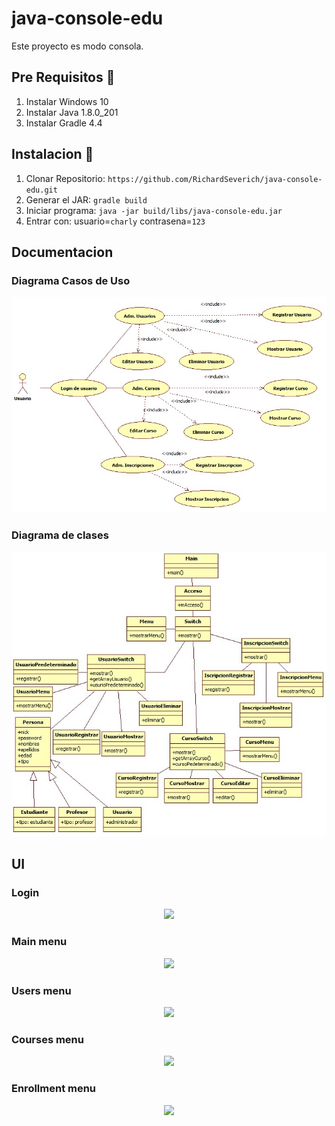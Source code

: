 # java-console-edu

Este proyecto es modo consola.

## Pre Requisitos 🚀

1. Instalar Windows 10
2. Instalar Java 1.8.0_201
3. Instalar Gradle 4.4

## Instalacion 🔧

1. Clonar Repositorio: `https://github.com/RichardSeverich/java-console-edu.git`
2. Generar el JAR: `gradle build`
3. Iniciar programa: `java -jar build/libs/java-console-edu.jar`
4. Entrar con: usuario=`charly` contrasena=`123`

## Documentacion

### Diagrama Casos de Uso

<p align="center">
  <img src="documentacion/diagrama-de-casos-de-uso.jpg">
</p>

### Diagrama de clases

<p align="center">
  <img src="documentacion/diagrama-clases.jpg">
</p>

## UI

### Login

<p align="center">
  <img src="documentation/ui-login.jpg">
</p>

### Main menu

<p align="center">
  <img src="documentation/main-menu.jpg">
</p>

### Users menu

<p align="center">
  <img src="documentation/users-menu.jpg">
</p>

### Courses menu

<p align="center">
  <img src="documentation/courses-menu.jpg">
</p>

### Enrollment menu

<p align="center">
  <img src="documentation/enrollment-menu.jpg">
</p>
